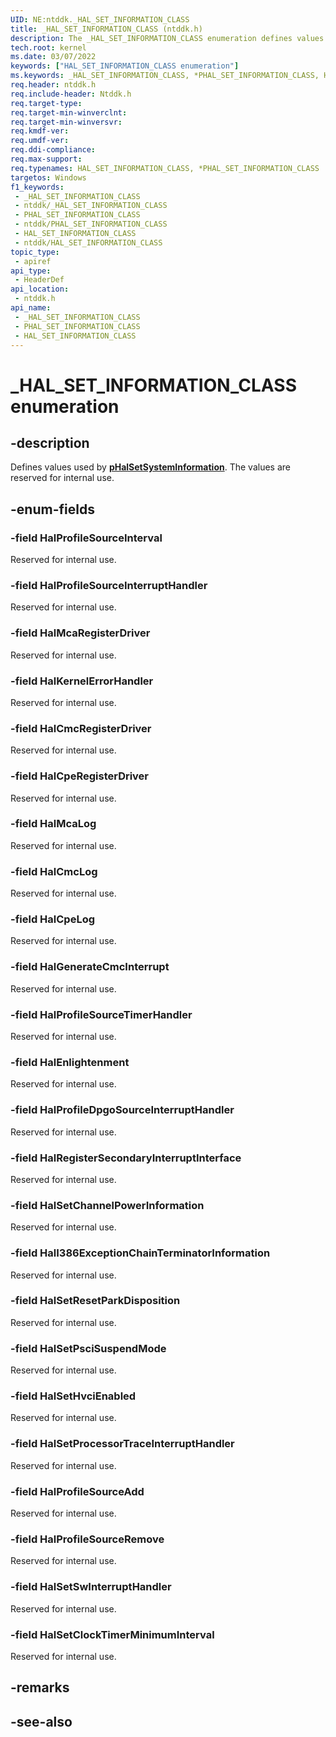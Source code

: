 ```yaml
---
UID: NE:ntddk._HAL_SET_INFORMATION_CLASS
title: _HAL_SET_INFORMATION_CLASS (ntddk.h)
description: The _HAL_SET_INFORMATION_CLASS enumeration defines values used by the pHalSetSystemInformation callback function that are reserved for internal use.
tech.root: kernel
ms.date: 03/07/2022
keywords: ["HAL_SET_INFORMATION_CLASS enumeration"]
ms.keywords: _HAL_SET_INFORMATION_CLASS, *PHAL_SET_INFORMATION_CLASS, HAL_SET_INFORMATION_CLASS,
req.header: ntddk.h
req.include-header: Ntddk.h
req.target-type: 
req.target-min-winverclnt: 
req.target-min-winversvr: 
req.kmdf-ver: 
req.umdf-ver: 
req.ddi-compliance: 
req.max-support: 
req.typenames: HAL_SET_INFORMATION_CLASS, *PHAL_SET_INFORMATION_CLASS
targetos: Windows
f1_keywords:
 - _HAL_SET_INFORMATION_CLASS
 - ntddk/_HAL_SET_INFORMATION_CLASS
 - PHAL_SET_INFORMATION_CLASS
 - ntddk/PHAL_SET_INFORMATION_CLASS
 - HAL_SET_INFORMATION_CLASS
 - ntddk/HAL_SET_INFORMATION_CLASS
topic_type:
 - apiref
api_type:
 - HeaderDef
api_location:
 - ntddk.h
api_name:
 - _HAL_SET_INFORMATION_CLASS
 - PHAL_SET_INFORMATION_CLASS
 - HAL_SET_INFORMATION_CLASS
---
```


# _HAL_SET_INFORMATION_CLASS enumeration

## -description

Defines values used by [**pHalSetSystemInformation**](nc-ntddk-phalsetsysteminformation.md). The values are reserved for internal use.

## -enum-fields

### -field HalProfileSourceInterval

Reserved for internal use.

### -field HalProfileSourceInterruptHandler

Reserved for internal use.

### -field HalMcaRegisterDriver

Reserved for internal use.

### -field HalKernelErrorHandler

Reserved for internal use.

### -field HalCmcRegisterDriver

Reserved for internal use.

### -field HalCpeRegisterDriver

Reserved for internal use.

### -field HalMcaLog

Reserved for internal use.

### -field HalCmcLog

Reserved for internal use.

### -field HalCpeLog

Reserved for internal use.

### -field HalGenerateCmcInterrupt

Reserved for internal use.

### -field HalProfileSourceTimerHandler

Reserved for internal use.

### -field HalEnlightenment

Reserved for internal use.

### -field HalProfileDpgoSourceInterruptHandler

Reserved for internal use.

### -field HalRegisterSecondaryInterruptInterface

Reserved for internal use.

### -field HalSetChannelPowerInformation

Reserved for internal use.

### -field HalI386ExceptionChainTerminatorInformation

Reserved for internal use.

### -field HalSetResetParkDisposition

Reserved for internal use.

### -field HalSetPsciSuspendMode

Reserved for internal use.

### -field HalSetHvciEnabled

Reserved for internal use.

### -field HalSetProcessorTraceInterruptHandler

Reserved for internal use.

### -field HalProfileSourceAdd

Reserved for internal use.

### -field HalProfileSourceRemove

Reserved for internal use.

### -field HalSetSwInterruptHandler

Reserved for internal use.

### -field HalSetClockTimerMinimumInterval

Reserved for internal use.

## -remarks

## -see-also
